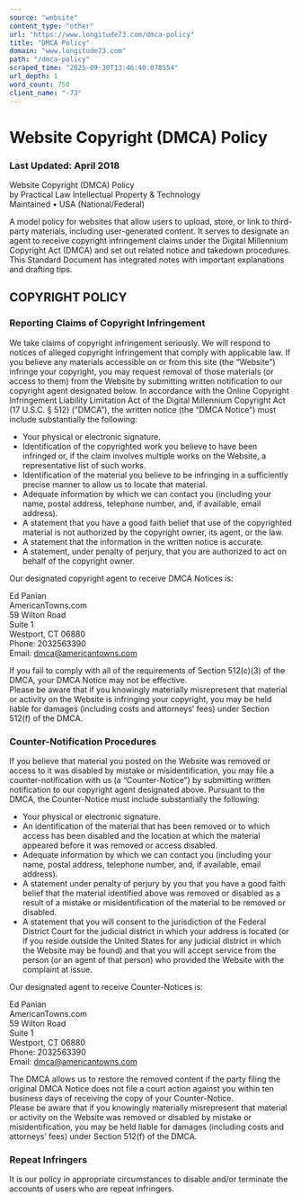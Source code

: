 ```yaml
---
source: "website"
content_type: "other"
url: "https://www.longitude73.com/dmca-policy"
title: "DMCA Policy"
domain: "www.longitude73.com"
path: "/dmca-policy"
scraped_time: "2025-09-30T13:46:40.078554"
url_depth: 1
word_count: 750
client_name: "-73"
---
```


# Website Copyright (DMCA) Policy

### Last Updated: April 2018

Website Copyright (DMCA) Policy  
by Practical Law Intellectual Property & Technology  
Maintained • USA (National/Federal)

A model policy for websites that allow users to upload, store, or link to third-party materials, including user-generated content. It serves to designate an agent to receive copyright infringement claims under the Digital Millennium Copyright Act (DMCA) and set out related notice and takedown procedures. This Standard Document has integrated notes with important explanations and drafting tips.

## COPYRIGHT POLICY  
### Reporting Claims of Copyright Infringement
We take claims of copyright infringement seriously. We will respond to notices of alleged copyright infringement that comply with applicable law. If you believe any materials accessible on or from this site (the “Website”) infringe your copyright, you may request removal of those materials (or access to them) from the Website by submitting written notification to our copyright agent designated below. In accordance with the Online Copyright Infringement Liability Limitation Act of the Digital Millennium Copyright Act (17 U.S.C. § 512) (”DMCA”), the written notice (the “DMCA Notice”) must include substantially the following:

- Your physical or electronic signature.
- Identification of the copyrighted work you believe to have been infringed or, if the claim involves multiple works on the Website, a representative list of such works.
- Identification of the material you believe to be infringing in a sufficiently precise manner to allow us to locate that material.
- Adequate information by which we can contact you (including your name, postal address, telephone number, and, if available, email address).
- A statement that you have a good faith belief that use of the copyrighted material is not authorized by the copyright owner, its agent, or the law.
- A statement that the information in the written notice is accurate.
- A statement, under penalty of perjury, that you are authorized to act on behalf of the copyright owner.

Our designated copyright agent to receive DMCA Notices is:

Ed Panian  
AmericanTowns.com  
59 Wilton Road  
Suite 1  
Westport, CT 06880  
Phone: 2032563390  
Email: dmca@americantowns.com

If you fail to comply with all of the requirements of Section 512(c)(3) of the DMCA, your DMCA Notice may not be effective.  
Please be aware that if you knowingly materially misrepresent that material or activity on the Website is infringing your copyright, you may be held liable for damages (including costs and attorneys’ fees) under Section 512(f) of the DMCA.

### Counter-Notification Procedures
If you believe that material you posted on the Website was removed or access to it was disabled by mistake or misidentification, you may file a counter-notification with us (a “Counter-Notice”) by submitting written notification to our copyright agent designated above. Pursuant to the DMCA, the Counter-Notice must include substantially the following:

- Your physical or electronic signature.
- An identification of the material that has been removed or to which access has been disabled and the location at which the material appeared before it was removed or access disabled.
- Adequate information by which we can contact you (including your name, postal address, telephone number, and, if available, email address).
- A statement under penalty of perjury by you that you have a good faith belief that the material identified above was removed or disabled as a result of a mistake or misidentification of the material to be removed or disabled.
- A statement that you will consent to the jurisdiction of the Federal District Court for the judicial district in which your address is located (or if you reside outside the United States for any judicial district in which the Website may be found) and that you will accept service from the person (or an agent of that person) who provided the Website with the complaint at issue.

Our designated agent to receive Counter-Notices is:

Ed Panian  
AmericanTowns.com  
59 Wilton Road  
Suite 1  
Westport, CT 06880  
Phone: 2032563390  
Email: dmca@americantowns.com

The DMCA allows us to restore the removed content if the party filing the original DMCA Notice does not file a court action against you within ten business days of receiving the copy of your Counter-Notice.  
Please be aware that if you knowingly materially misrepresent that material or activity on the Website was removed or disabled by mistake or misidentification, you may be held liable for damages (including costs and attorneys’ fees) under Section 512(f) of the DMCA.

### Repeat Infringers
It is our policy in appropriate circumstances to disable and/or terminate the accounts of users who are repeat infringers.